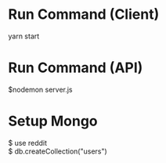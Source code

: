 # Run Command (Client)
yarn start

# Run Command (API)
$nodemon server.js

# Setup Mongo

$ use reddit  
$ db.createCollection("users")